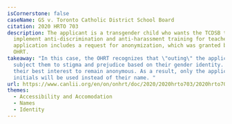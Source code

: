 ```yaml
---
isCornerstone: false
caseName: GS v. Toronto Catholic District School Board
citation: 2020 HRTO 703
description: The applicant is a transgender child who wants the TCDSB to
  implement anti-discrimination and anti-harassment training for teachers. This
  application includes a request for anonymization, which was granted by the
  OHRT.
takeaway: "In this case, the OHRT recognizes that \"outing\" the applicant would
  subject them to stigma and prejudice based on their gender identity. It is in
  their best interest to remain anonymous. As a result, only the applicant's
  initials will be used instead of their name. "
url: https://www.canlii.org/en/on/onhrt/doc/2020/2020hrto703/2020hrto703.html?searchUrlHash=AAAAAQBPImdlbmRlciBleHByZXNzaW9uIiwgImdlbmRlciBpZGVudGl0eSIsICJnZW5kZXIiLCAiZGlzY3JpbWluYXRpb24iLCB0cmFuc2dlbmRlcgAAAAAB&resultIndex=17
themes:
  - Accessibility and Accomodation
  - Names
  - Identity
---
```

